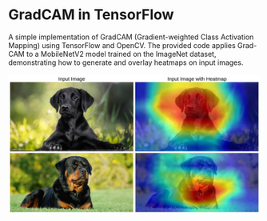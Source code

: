 # GradCAM in TensorFlow
A simple implementation of GradCAM (Gradient-weighted Class Activation Mapping) using TensorFlow and OpenCV. The provided code applies Grad-CAM to a MobileNetV2 model trained on the ImageNet dataset, demonstrating how to generate and overlay heatmaps on input images.

![Heatmap with GradCAM](heatmap-min.jpg)

